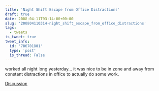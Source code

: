 ```yaml
---
title: 'Night Shift Escape from Office Distractions'
draft: true
date: 2008-04-11T03:14:00+00:00
slug: '200804110314-night_shift_escape_from_office_distractions'
tags:
  - tweets
is_tweet: true
tweet_info:
  id: '786701801'
  type: 'post'
  is_thread: False
---
```




worked all night long yesterday... it was nice to be in zone and away from constant distractions in office to actually do some work.

[Discussion](https://x.com/sytelus/status/786701801)

